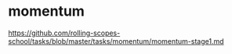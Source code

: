 # momentum

https://github.com/rolling-scopes-school/tasks/blob/master/tasks/momentum/momentum-stage1.md

